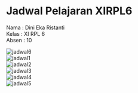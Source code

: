 # Jadwal Pelajaran XIRPL6

<p>
Nama    : Dini Eka Ristanti<br>
Kelas   : XI RPL 6 <br>
Absen   : 10<br>

</p>

![jadwal6](https://cloud.githubusercontent.com/assets/22124865/22400896/d5344882-e5f3-11e6-9408-d5ca95ba6876.PNG)<br>
![jadwal1](https://cloud.githubusercontent.com/assets/22124865/22400897/d5359516-e5f3-11e6-910d-f9d00697ea3b.PNG)<br>
![jadwal2](https://cloud.githubusercontent.com/assets/22124865/22400898/d53936a8-e5f3-11e6-883b-8e3675cdd685.PNG)<br>
![jadwal3](https://cloud.githubusercontent.com/assets/22124865/22400900/d53c5c52-e5f3-11e6-99e3-740b1d8fd44c.PNG)<br>
![jadwal4](https://cloud.githubusercontent.com/assets/22124865/22400899/d53b3f3e-e5f3-11e6-9d28-d255a6ca5d7d.PNG)<br>
![jadwal5](https://cloud.githubusercontent.com/assets/22124865/22400901/d54011e4-e5f3-11e6-8189-b13733776717.PNG)<br>
